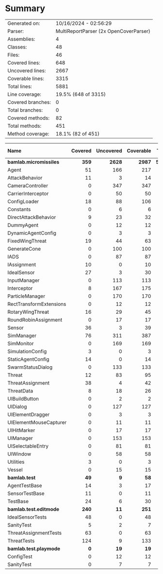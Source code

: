 ﻿# Summary
|||
|:---|:---|
| Generated on: | 10/16/2024 - 02:56:29 |
| Parser: | MultiReportParser (2x OpenCoverParser) |
| Assemblies: | 4 |
| Classes: | 48 |
| Files: | 46 |
| Covered lines: | 648 |
| Uncovered lines: | 2667 |
| Coverable lines: | 3315 |
| Total lines: | 5881 |
| Line coverage: | 19.5% (648 of 3315) |
| Covered branches: | 0 |
| Total branches: | 0 |
| Covered methods: | 82 |
| Total methods: | 451 |
| Method coverage: | 18.1% (82 of 451) |

|**Name**|**Covered**|**Uncovered**|**Coverable**|**Total**|**Line coverage**|**Covered**|**Total**|**Branch coverage**|**Covered**|**Total**|**Method coverage**|
|:---|---:|---:|---:|---:|---:|---:|---:|---:|---:|---:|---:|
|**bamlab.micromissiles**|**359**|**2628**|**2987**|**5666**|**12%**|**0**|**0**|****|**56**|**418**|**13.3%**|
|Agent|51|166|217|367|23.5%|0|0||13|40|32.5%|
|AttackBehavior|11|3|14|51|78.5%|0|0||2|3|66.6%|
|CameraController|0|347|347|643|0%|0|0||0|36|0%|
|CarrierInterceptor|0|50|50|78|0%|0|0||0|7|0%|
|ConfigLoader|18|88|106|153|16.9%|0|0||2|13|15.3%|
|Constants|0|6|6|17|0%|0|0||0|2|0%|
|DirectAttackBehavior|9|23|32|74|28.1%|0|0||1|2|50%|
|DummyAgent|0|12|12|367|0%|0|0||0|5|0%|
|DynamicAgentConfig|0|3|3|130|0%|0|0||0|1|0%|
|FixedWingThreat|19|44|63|119|30.1%|0|0||2|9|22.2%|
|GenerateCone|0|100|100|144|0%|0|0||0|9|0%|
|IADS|0|87|87|143|0%|0|0||0|17|0%|
|IAssignment|10|0|10|42|100%|0|0||3|3|100%|
|IdealSensor|27|3|30|54|90%|0|0||4|5|80%|
|InputManager|0|113|113|156|0%|0|0||0|11|0%|
|Interceptor|8|167|175|279|4.5%|0|0||2|18|11.1%|
|ParticleManager|0|170|170|245|0%|0|0||0|24|0%|
|RectTransformExtensions|0|12|12|18|0%|0|0||0|4|0%|
|RotaryWingThreat|16|29|45|80|35.5%|0|0||1|8|12.5%|
|RoundRobinAssignment|0|17|17|44|0%|0|0||0|2|0%|
|Sensor|36|3|39|147|92.3%|0|0||2|3|66.6%|
|SimManager|76|311|387|606|19.6%|0|0||7|47|14.8%|
|SimMonitor|0|169|169|255|0%|0|0||0|20|0%|
|SimulationConfig|3|0|3|130|100%|0|0||1|1|100%|
|StaticAgentConfig|14|0|14|63|100%|0|0||5|5|100%|
|SwarmStatusDialog|0|133|133|167|0%|0|0||0|16|0%|
|Threat|12|83|95|173|12.6%|0|0||3|10|30%|
|ThreatAssignment|38|4|42|79|90.4%|0|0||5|5|100%|
|ThreatData|8|18|26|49|30.7%|0|0||2|5|40%|
|UIBuildButton|0|2|2|11|0%|0|0||0|2|0%|
|UIDialog|0|127|127|217|0%|0|0||0|18|0%|
|UIElementDragger|0|3|3|12|0%|0|0||0|1|0%|
|UIElementMouseCapturer|0|11|11|20|0%|0|0||0|3|0%|
|UIHitMarker|0|17|17|29|0%|0|0||0|4|0%|
|UIManager|0|153|153|230|0%|0|0||0|29|0%|
|UISelectableEntry|0|81|81|138|0%|0|0||0|15|0%|
|UIWindow|0|58|58|100|0%|0|0||0|9|0%|
|Utilities|3|0|3|9|100%|0|0||1|1|100%|
|Vessel|0|15|15|27|0%|0|0||0|5|0%|
|**bamlab.test**|**49**|**9**|**58**|**104**|**84.4%**|**0**|**0**|****|**10**|**12**|**83.3%**|
|AgentTestBase|14|3|17|34|82.3%|0|0||3|4|75%|
|SensorTestBase|11|0|11|26|100%|0|0||2|2|100%|
|TestBase|24|6|30|44|80%|0|0||5|6|83.3%|
|**bamlab.test.editmode**|**240**|**11**|**251**|**559**|**95.6%**|**0**|**0**|****|**16**|**18**|**88.8%**|
|IdealSensorTests|48|0|48|82|100%|0|0||3|3|100%|
|SanityTest|5|2|7|22|71.4%|0|0||2|2|100%|
|ThreatAssignmentTests|63|0|63|141|100%|0|0||2|2|100%|
|ThreatTests|124|9|133|314|93.2%|0|0||9|11|81.8%|
|**bamlab.test.playmode**|**0**|**19**|**19**|**49**|**0%**|**0**|**0**|****|**0**|**3**|**0%**|
|ConfigTest|0|12|12|25|0%|0|0||0|2|0%|
|SanityTest|0|7|7|24|0%|0|0||0|1|0%|
